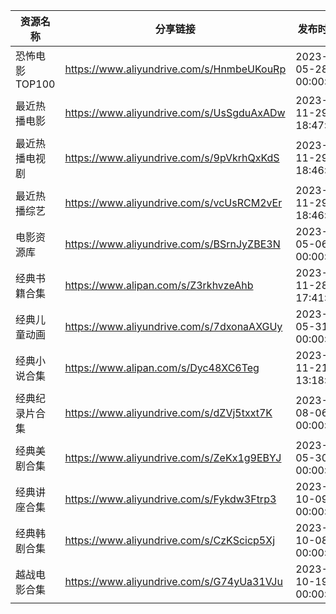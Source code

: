 | 资源名称       | 分享链接                                      | 发布时间                |
| ---------- | ----------------------------------------- | ------------------- |
| 恐怖电影TOP100 | https://www.aliyundrive.com/s/HnmbeUKouRp | 2023-05-28 00:00:00 |
| 最近热播电影     | https://www.aliyundrive.com/s/UsSgduAxADw | 2023-11-29 18:47:33 |
| 最近热播电视剧    | https://www.aliyundrive.com/s/9pVkrhQxKdS | 2023-11-29 18:46:02 |
| 最近热播综艺     | https://www.aliyundrive.com/s/vcUsRCM2vEr | 2023-11-29 18:46:41 |
| 电影资源库      | https://www.aliyundrive.com/s/BSrnJyZBE3N | 2023-05-06 00:00:00 |
| 经典书籍合集     | https://www.alipan.com/s/Z3rkhvzeAhb      | 2023-11-28 17:41:59 |
| 经典儿童动画     | https://www.aliyundrive.com/s/7dxonaAXGUy | 2023-05-31 00:00:00 |
| 经典小说合集     | https://www.alipan.com/s/Dyc48XC6Teg      | 2023-11-21 13:18:31 |
| 经典纪录片合集    | https://www.aliyundrive.com/s/dZVj5txxt7K | 2023-08-06 00:00:00 |
| 经典美剧合集     | https://www.aliyundrive.com/s/ZeKx1g9EBYJ | 2023-05-30 00:00:00 |
| 经典讲座合集     | https://www.aliyundrive.com/s/Fykdw3Ftrp3 | 2023-10-09 00:00:00 |
| 经典韩剧合集     | https://www.aliyundrive.com/s/CzKScicp5Xj | 2023-10-08 00:00:00 |
| 越战电影合集     | https://www.aliyundrive.com/s/G74yUa31VJu | 2023-10-19 00:00:00 |
